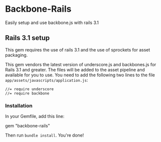 # Backbone-Rails

Easily setup and use backbone.js with rails 3.1

## Rails 3.1 setup
This gem requires the use of rails 3.1 and the use of sprockets for asset packaging.

This gem vendors the latest version of underscore.js and backbones.js for Rails 3.1 and greater. The files will be added to the asset pipeline and available for you to use. 
You need to add the following two lines to the file `app/assets/javascripts/application.js`:

    //= require underscore
    //= require backbone
    
### Installation

In your Gemfile, add this line:

  gem "backbone-rails"
  
Then run `bundle install`. You're done!
  